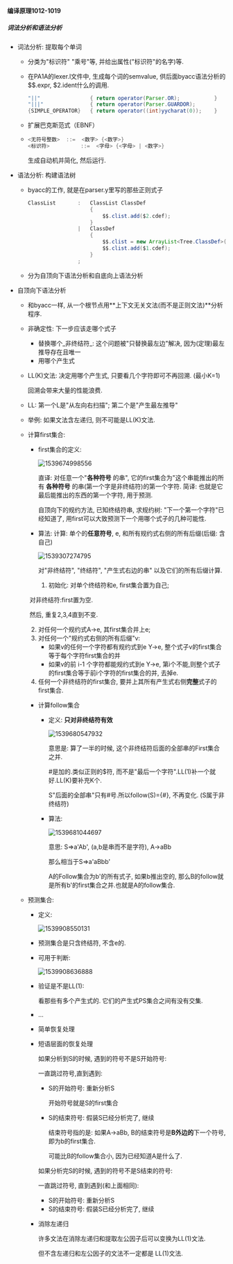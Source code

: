 #### 编译原理1012-1019

##### 词法分析和语法分析

* 词法分析: 提取每个单词

  * 分类为"标识符" "乘号"等, 并给出属性("标识符"的名字)等. 

  * 在PA1A的lexer.l文件中, 生成每个词的semvalue, 供后面byacc语法分析的$$.expr, $2.ident什么的调用.

    ```java
    "||"				{ return operator(Parser.OR);			}
    "|||"				{ return operator(Parser.GUARDOR);			}
    {SIMPLE_OPERATOR}	{ return operator((int)yycharat(0));	}
    ```

  * 扩展巴克斯范式（EBNF） 

  * ```java
    <无符号整数>  ::=  <数字> {<数字>}
    <标识符>          ::=  <字母> {<字母> | <数字>} 
    ```

    生成自动机并简化, 然后运行.

* 语法分析: 构建语法树

  * byacc的工作, 就是在parser.y里写的那些正则式子

    ``` java
    ClassList       :	ClassList ClassDef
    					{
    						$$.clist.add($2.cdef);
    					}
                    |	ClassDef
                    	{
                    		$$.clist = new ArrayList<Tree.ClassDef>();
                    		$$.clist.add($1.cdef);
                    	}
                    ;
    ```

  * 分为自顶向下语法分析和自底向上语法分析

* 自顶向下语法分析

  * 和byacc一样, 从一个根节点用**上下文无关文法(而不是正则文法)**分析程序.

  * 非确定性: 下一步应该走哪个式子

    * 替换哪个_非终结符_: 这个问题被"只替换最左边"解决, 因为(定理)最左推导存在且唯一
    * 用哪个产生式

  * LL(K)文法: 决定用哪个产生式, 只要看几个字符即可不再回溯. (最小K=1)

       回溯会带来大量的性能浪费.

  * LL: 第一个L是"从左向右扫描"; 第二个是"产生最左推导"

  * 举例: 如果文法含左递归, 则不可能是LL(K)文法.

  * 计算first集合: 
     * first集合的定义:

       ![1539674998556](C:\Users\d\AppData\Roaming\Typora\typora-user-images\1539674998556.png)

       直译: 对任意一个"**各种符号** 的串", 它的first集合为"这个串能推出的所有 **各种符号** 的串(第一个字是非终结符)的第一个字符.
       简译: 也就是它最后能推出的东西的第一个字符, 用于预测.

       自顶向下的规约方法, 已知终结符串, 求规约树: "下一个第一个字符"已经知道了, 用first可以大致预测下一个用哪个式子的几种可能性.

     * 算法: 计算: 单个的**任意符号**, e, 和所有规约式右侧的所有后缀(后缀: 含自己)

       ![1539307274795](C:\Users\d\AppData\Roaming\Typora\typora-user-images\1539307274795.png)

       对"非终结符", "终结符", "产生式右边的串" 以及它们的所有后缀计算.

         1. 初始化: 对单个终结符和e, first集合置为自己;

     ​		对非终结符:first置为空.

     ​		然后, 重复2,3,4直到不变.

     2. 对任何一个规约式A->e, 其first集合并上e;
     3. 对任何一个"规约式右侧的所有后缀"v:
        * 如果v的任何一个字符都有规约式到e Y->e, 整个式子v的first集合等于每个字符first集合的并
        * 如果v的前 i-1 个字符都能规约式到e Y->e, 第i个不能,则整个式子的first集合等于前i个字符的first集合的并, 去掉e.
     4. 任何一个非终结符的first集合, 要并上其所有产生式右侧**完整**式子的first集合.

    * 计算follow集合

        * 定义: **只对非终结符有效**

          ![1539680547932](C:\Users\d\AppData\Roaming\Typora\typora-user-images\1539680547932.png)

          意思是: 算了一半的时候, 这个非终结符后面的全部串的First集合之并.

          #是加的.类似正则的$符, 而不是"最后一个字符".LL(1)补一个就好.LL(K)要补充K个.

          S"后面的全部串"只有#号.所以follow(S)={#}, 不再变化. (S属于非终结符)

        * 算法:

          ![1539681044697](C:\Users\d\AppData\Roaming\Typora\typora-user-images\1539681044697.png)

          意思: S=>a'Ab', (a,b是串而不是字符), A->aBb

          那么相当于S=>a'aBbb'

          A的Follow集合为b'的所有式子, 如果b推出空的, 那么B的follow就是所有b'的first集合之并.也就是A的follow集合.

  * 预测集合:

       * 定义:

            ![1539908550131](C:\Users\d\AppData\Roaming\Typora\typora-user-images\1539908550131.png)

       * 预测集合是只含终结符, 不含e的. 

       * 可用于判断:

            ![1539908636888](C:\Users\d\AppData\Roaming\Typora\typora-user-images\1539908636888.png)

       * 验证是不是LL(1):

         看那些有多个产生式的. 它们的产生式PS集合之间有没有交集.

       * ...

       * 简单恢复处理

       * 短语层面的恢复处理

         如果分析到S的时候, 遇到的符号不是S开始符号:

         一直跳过符号,直到遇到:

         * S的开始符号: 重新分析S

           开始符号就是S的first集合

         * S的结束符号: 假装S已经分析完了, 继续

           结束符号指的是: 如果A->aBb, B的结束符号是**B外边的**下一个符号, 即为b的first集合.

           可能比B的follow集合小, 因为已经知道A是什么了.

         如果分析完S的时候, 遇到的符号不是S结束的符号:

         一直跳过符号, 直到遇到(和上面相同):

         * S的开始符号: 重新分析S
         * S的结束符号: 假装S已经分析完了, 继续

       * 消除左递归

         许多文法在消除左递归和提取左公因子后可以变换为LL(1)文法.

         但不含左递归和左公因子的文法不一定都是 LL(1)文法.